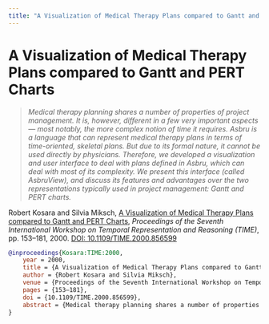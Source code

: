 ```yaml
---
title: "A Visualization of Medical Therapy Plans compared to Gantt and PERT Charts"
---
```


# A Visualization of Medical Therapy Plans compared to Gantt and PERT Charts

> _Medical therapy planning shares a number of properties of project management. It is, however, different in a few very important aspects — most notably, the more complex notion of time it requires. Asbru is a language that can represent medical therapy plans in terms of time-oriented, skeletal plans. But due to its formal nature, it cannot be used directly by physicians. Therefore, we developed a visualization and user interface to deal with plans defined in Asbru, which can deal with most of its complexity. We present this interface (called AsbruView), and discuss its features and advantages over the two representations typically used in project management: Gantt and PERT charts._

Robert Kosara and Silvia Miksch, <a href="https://media.eagereyes.org/papers/2000/Kosara-TIME-2000.pdf" target="_blank">A Visualization of Medical Therapy Plans compared to Gantt and PERT Charts</a>, _Proceedings of the Seventh International Workshop on Temporal Representation and Reasoning (TIME)_, pp. 153–181, 2000. <a href="https://dx.doi.org/10.1109/TIME.2000.856599" target="_new">DOI: 10.1109/TIME.2000.856599</a>


```bibtex
@inproceedings{Kosara:TIME:2000,
	year = 2000,
	title = {A Visualization of Medical Therapy Plans compared to Gantt and PERT Charts},
	author = {Robert Kosara and Silvia Miksch},
	venue = {Proceedings of the Seventh International Workshop on Temporal Representation and Reasoning (TIME)},
	pages = {153–181},
	doi = {10.1109/TIME.2000.856599},
	abstract = {Medical therapy planning shares a number of properties of project management. It is, however, different in a few very important aspects — most notably, the more complex notion of time it requires. Asbru is a language that can represent medical therapy plans in terms of time-oriented, skeletal plans. But due to its formal nature, it cannot be used directly by physicians. Therefore, we developed a visualization and user interface to deal with plans defined in Asbru, which can deal with most of its complexity. We present this interface (called AsbruView), and discuss its features and advantages over the two representations typically used in project management: Gantt and PERT charts.},
}
```

